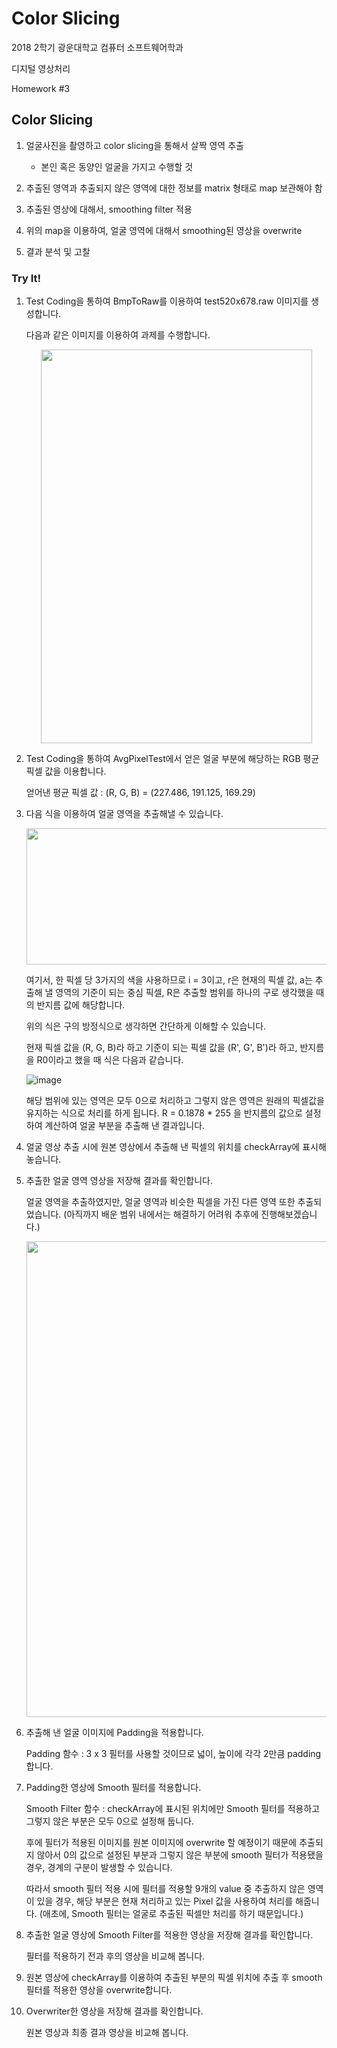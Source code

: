 # Color Slicing

2018 2학기 광운대학교 컴퓨터 소프트웨어학과

디지털 영상처리

Homework #3

## Color Slicing

1. 얼굴사진을 촬영하고 color slicing을 통해서 살짝 영역 추출
    -  본인 혹은 동양인 얼굴을 가지고 수행할 것
    
2. 추출된 영역과 추출되지 않은 영역에 대한 정보를 matrix 형태로 map 보관해야 함

3. 추출된 영상에 대해서, smoothing filter 적용

4. 위의 map을 이용하여, 얼굴 영역에 대해서 smoothing된 영상을 overwrite

5. 결과 분석 및 고찰

### Try It!

1. Test Coding을 통하여 BmpToRaw를 이용하여 test520x678.raw 이미지를 생성합니다.

   다음과 같은 이미지를 이용하여 과제를 수행합니다.
   
   <p align="center">
    <img width="434" height="630" src="https://user-images.githubusercontent.com/36066656/49152686-ed5f8f80-f356-11e8-84e5-b6a3e5530e80.png"> </p>

2. Test Coding을 통하여 AvgPixelTest에서 얻은 얼굴 부분에 해당하는 RGB 평균 픽셀 값을 이용합니다.

   얻어낸 평균 픽셀 값 : (R, G, B) = (227.486, 191.125, 169.29)

3. 다음 식을 이용하여 얼굴 영역을 추출해낼 수 있습니다.

   <p align="center">
    <img width="841" height="218" src="https://user-images.githubusercontent.com/36066656/49203535-00706f00-f3ec-11e8-9025-23ac5f8a1c0d.png"> </p>

   여기서, 한 픽셀 당 3가지의 색을 사용하므로 i = 3이고, r은 현재의 픽셀 값, a는 추출해 낼 영역의 기준이 되는 중심 픽셀, R은 추출할 범위를 하나의 구로 생각했을 때의 반지름 값에 해당합니다.

   위의 식은 구의 방정식으로 생각하면 간단하게 이해할 수 있습니다.

   현재 픽셀 값을 (R, G, B)라 하고 기준이 되는 픽셀 값을 (R', G', B')라 하고, 반지름을 R0이라고 했을 때 식은 다음과 같습니다.
    
    ![image](https://user-images.githubusercontent.com/36066656/49226344-a393a980-f429-11e8-8e6d-03dd468a7e21.png)

   해당 범위에 있는 영역은 모두 0으로 처리하고 그렇지 않은 영역은 원래의 픽셀값을 유지하는 식으로 처리를 하게 됩니다. R = 0.1878 * 255 을 반지름의 값으로 설정하여 계산하여 얼굴 부분을 추출해 낸 결과입니다.

4. 얼굴 영상 추출 시에 원본 영상에서 추출해 낸 픽셀의 위치를 checkArray에 표시해 놓습니다. 

5. 추출한 얼굴 영역 영상을 저장해 결과를 확인합니다. 

    얼굴 영역을 추출하였지만, 얼굴 영역과 비슷한 픽셀을 가진 다른 영역 또한 추출되었습니다. 
    (아직까지 배운 범위 내에서는 해결하기 어려워 추후에 진행해보겠습니다.)

   <p align="center">
    <img width="523" height="761" src="https://user-images.githubusercontent.com/36066656/49157582-7bda0e00-f363-11e8-9e5d-e7ed4fd2ae4e.png"> </p>

6. 추출해 낸 얼굴 이미지에 Padding을 적용합니다. 

    Padding 함수 : 3 x 3 필터를 사용할 것이므로 넓이, 높이에 각각 2만큼 padding합니다. 

7. Padding한 영상에 Smooth 필터를 적용합니다. 

   Smooth Filter 함수 : checkArray에 표시된 위치에만 Smooth 필터를 적용하고 그렇지 않은 부분은 모두 0으로 설정해 둡니다. 

   후에 필터가 적용된 이미지를 원본 이미지에 overwrite 할 예정이기 때문에 추출되지 않아서 0의 값으로 설정된 부분과 그렇지 않은 부분에 smooth 필터가 적용됐을 경우, 경계의 구분이 발생할 수 있습니다.

   따라서 smooth 필터 적용 시에 필터를 적용할 9개의 value 중 추출하지 않은 영역이 있을 경우, 해당 부분은 현재 처리하고 있는 Pixel 값을 사용하여 처리를 해줍니다. (애초에, Smooth 필터는 얼굴로 추출된 픽셀만 처리를 하기 때문입니다.)

8. 추출한 얼굴 영상에 Smooth Filter를 적용한 영상을 저장해 결과를 확인합니다.

    필터를 적용하기 전과 후의 영상을 비교해 봅니다. 

9. 원본 영상에 checkArray를 이용하여 추출된 부분의 픽셀 위치에 추출 후 smooth 필터를 적용한 영상을 overwrite합니다.

10. Overwriter한 영상을 저장해 결과를 확인합니다.

    원본 영상과 최종 결과 영상을 비교해 봅니다. 
